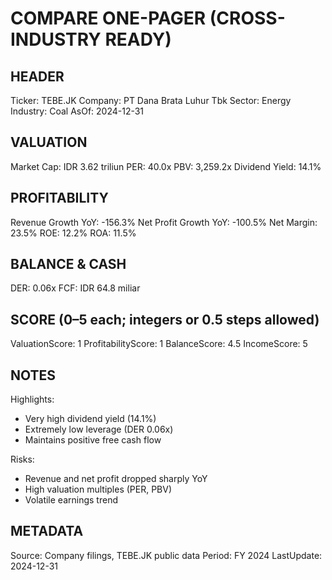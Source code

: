 # COMPARE ONE-PAGER (CROSS-INDUSTRY READY)

## HEADER
Ticker: TEBE.JK
Company: PT Dana Brata Luhur Tbk
Sector: Energy
Industry: Coal
AsOf: 2024-12-31

## VALUATION
Market Cap: IDR 3.62 triliun
PER: 40.0x
PBV: 3,259.2x
Dividend Yield: 14.1%

## PROFITABILITY
Revenue Growth YoY: -156.3%
Net Profit Growth YoY: -100.5%
Net Margin: 23.5%
ROE: 12.2%
ROA: 11.5%

## BALANCE & CASH
DER: 0.06x
FCF: IDR 64.8 miliar

## SCORE (0–5 each; integers or 0.5 steps allowed)
ValuationScore: 1
ProfitabilityScore: 1
BalanceScore: 4.5
IncomeScore: 5

## NOTES
Highlights:
- Very high dividend yield (14.1%)
- Extremely low leverage (DER 0.06x)
- Maintains positive free cash flow

Risks:
- Revenue and net profit dropped sharply YoY
- High valuation multiples (PER, PBV)
- Volatile earnings trend

## METADATA
Source: Company filings, TEBE.JK public data
Period: FY 2024
LastUpdate: 2024-12-31